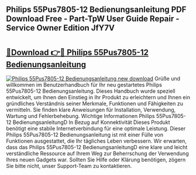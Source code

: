 ## Philips 55Pus7805-12 Bedienungsanleitung PDF Download Free - Part-TpW User Guide Repair - Service Owner Edition JfY7V

# <h2><a href="http://df1bfb7.blite.top/?on=Philips+55Pus7805-12+Bedienungsanleitung">🔗Download 👉🔴 Philips 55Pus7805-12 Bedienungsanleitung</a></h2>

[![Philips 55Pus7805-12 Bedienungsanleitung new download](https://i.imgur.com/lujVjoI.png)](http://df1bfb7.blite.top/?on=Philips+55Pus7805-12+Bedienungsanleitung)
Grüße und willkommen im Benutzerhandbuch für Ihr neu gestartetes Philips 55Pus7805-12 Bedienungsanleitung. Dieses Handbuch wurde speziell entwickelt, um Ihnen den Einstieg in Ihr Produkt zu erleichtern und Ihnen ein gründliches Verständnis seiner Merkmale, Funktionen und Fähigkeiten zu vermitteln. Sie finden klare Anweisungen für Installation, Verwendung, Wartung und Fehlerbehebung. Wichtige Informationen Philips 55Pus7805-12 BedienungsanleitungD In Bezug auf Konnektivität Dieses Produkt benötigt eine stabile Internetverbindung für eine optimale Leistung. Dieser Philips 55Pus7805-12 Bedienungsanleitung ist mit einer Fülle von Funktionen ausgestattet, die Ihr tägliches Leben verbessern. Wir erwarten, dass das Philips 55Pus7805-12 BedienungsanleitungD eine klare und leicht verständliche Ressource auf Ihrem Weg zur Beherrschung der Verwendung Ihres neuen Gadgets war. Sollten Sie Hilfe oder Klärung benötigen, zögern Sie bitte nicht, unser Support-Team zu kontaktieren.
